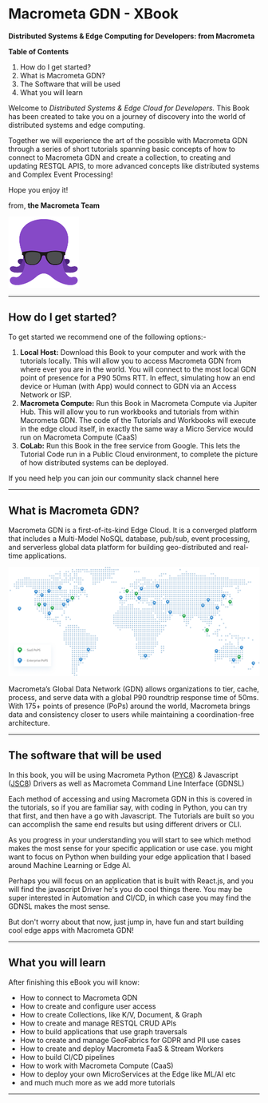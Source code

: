 # Macrometa GDN - XBook

**Distributed Systems & Edge Computing for Developers: from Macrometa**


**Table of Contents**
1. How do I get started?
2. What is Macrometa GDN?
3. The Software that will be used
4. What you will learn


Welcome to *Distributed Systems & Edge Cloud for Developers.* This Book has been created to take you on a journey of discovery into the world of distributed systems and edge computing.

Together we will experience the art of the possible with Macrometa GDN through a series of short tutorials spanning basic concepts of how to connect to Macrometa GDN and create a collection, to creating and updating RESTQL APIS, to more advanced concepts like distributed systems and Complex Event Processing!

Hope you enjoy it!

from, **the Macrometa Team**

![smallocto](octo10.png)

---

## How do I get started?

To get started we recommend one of the following options:-

1. **Local Host:** Download this Book to your computer and work with the tutorials locally. This will allow you to access Macrometa GDN from where ever you are in the world. You will connect to the most local GDN point of presence for a P90 50ms RTT. In effect, simulating how an end device or Human (with App) would connect to GDN via an Access Network or ISP.
2. **Macrometa Compute:** Run this Book in Macrometa Compute via Jupiter Hub. This will allow you to run workbooks and tutorials from within Macrometa GDN. The code of the Tutorials and Workbooks will execute in the edge cloud itself, in exactly the same way a Micro Service would run on Macrometa Compute (CaaS)
3. **CoLab:** Run this Book in the free service from Google. This lets the Tutorial Code run in a Public Cloud environment, to complete the picture of how distributed systems can be deployed.

If you need help you can join our community slack channel here

---

## What is Macrometa GDN?

Macrometa GDN is a first-of-its-kind Edge Cloud. It is a converged platform that includes a Multi-Model NoSQL database, pub/sub, event processing, and serverless global data platform for building geo-distributed and real-time applications.


![map](map.png)



Macrometa’s Global Data Network (GDN) allows organizations to tier, cache, process, and serve data with a global P90 roundtrip response time of 50ms. With 175+ points of presence (PoPs) around the world, Macrometa brings data and consistency closer to users while maintaining a coordination-free architecture.

---

## The software that will be used

In this book, you will be using Macrometa Python ([PYC8](https://github.com/Macrometacorp/pyC8)) & Javascript ([JSC8](https://github.com/Macrometacorp/jsC8)) Drivers as well as  Macrometa Command Line Interface (GDNSL)

Each method of accessing and using Macrometa GDN in this is covered in the tutorials, so if you are familiar say, with coding in Python, you can try that first, and then have a go with Javascript. The Tutorials are built so you can accomplish the same end results but using different drivers or CLI. 

As you progress in your understanding you will start to see which method makes the most sense for your specific application or use case. you might want to focus on Python when building your edge application that I based around Machine Learning or Edge AI. 

Perhaps you will focus on an application that is built with React.js, and you will find the javascript Driver he's you do cool things there. You may be super interested in Automation and CI/CD, in which case you may find the GDNSL makes the most sense. 

But don't worry about that now, just jump in, have fun and start building cool edge apps with Macrometa GDN!

---

## What you will learn

After finishing this eBook you will know:

- How to connect to Macrometa GDN
- How to create and configure user access
- How to create Collections, like K/V, Document, & Graph
- How to create and manage RESTQL CRUD APIs
- How to build applications that use graph traversals
- How to create and manage GeoFabrics for GDPR and PII use cases
- How to create and deploy Macrometa FaaS & Stream Workers
- How to build CI/CD pipelines
- How to work with Macrometa Compute (CaaS)
- How to deploy your own MicroServices at the Edge like ML/AI etc
- and much much more as we add more tutorials

---
